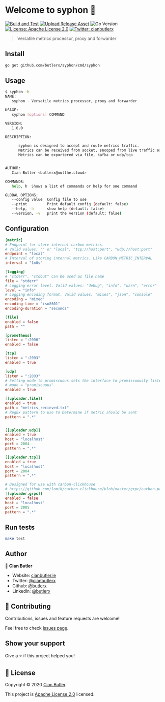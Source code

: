 # Welcome to syphon 👋

[![Build and Test](https://github.com/butlerx/syphon-go/workflows/Build%20and%20Test/badge.svg)](https://github.com/butlerx/syphon-go/actions?query=workflow%3A%22UBuild+and+Test%22)
[![Upload Release Asset](https://github.com/butlerx/syphon-go/workflows/Upload%20Release%20Asset/badge.svg)](https://github.com/butlerx/syphon-go/actions?query=workflow%3A%22Upload+Release+Asset%22)
![Go Version](https://img.shields.io/github/go-mod/go-version/butlerx/syphon-go?style=flat-square)
[![License: Apache License 2.0](https://img.shields.io/badge/License-Apache%20License%202.0-yellow.svg)](./LICENSE)
[![Twitter: cianbutlerx](https://img.shields.io/twitter/follow/cianbutlerx.svg?style=social)](https://twitter.com/cianbutlerx)

> Versatile metrics processor, proxy and forwarder

## Install

```bash
go get github.com/butlerx/syphon/cmd/syphon
```

## Usage

```bash
$ syphon -h
NAME:
   syphon - Versatile metrics processor, proxy and forwarder

USAGE:
   syphon [options] COMMAND

VERSION:
   1.0.0

DESCRIPTION:

      syphon is designed to accept and route metrics traffic.
      Metrics can be received from socket, snooped from live traffic or read from file or kafka.
      Metrics can be exportered via file, kafka or udp/tcp


AUTHOR:
   Cian Butler <butlerx@notthe.cloud>

COMMANDS:
   help, h  Shows a list of commands or help for one command

GLOBAL OPTIONS:
   --config value  Config file to use
   --print         Print default config (default: false)
   --help, -h      show help (default: false)
   --version, -v   print the version (default: false)
```

## Configuration

```toml
[metric]
# Endpoint for store internal carbon metrics.
# Valid values: "" or "local", "tcp://host:port", "udp://host:port"
endpoint = "local"
# Interval of storing internal metrics. Like CARBON_METRIC_INTERVAL
interval = "1m0s"

[logging]
# "stderr", "stdout" can be used as file name
file = "stderr"
# Logging error level. Valid values: "debug", "info", "warn", "error"
level = "info"
# Logging encoding format. Valid values: "mixes", "json", "console"
encoding = "mixed"
encoding-time = "iso8601"
encoding-duration = "seconds"

[file]
enabled = false
path = ""

[prometheus]
listen = ":2006"
enabled = false

[tcp]
listen = ":2003"
enabled = true

[udp]
listen = ":2003"
# Setting mode to promiscuous sets the interface to promiscuously listen
# mode = "promiscuous"
enabled = true

[[uploader.file]]
enabled = true
path = "metrics_recieved.txt"
# RegEx pattern to use to Determine if metric should be sent
pattern = ".*"


[[uploader.udp]]
enabled = true
host = "localhost"
port = 2004
pattern = ".*"

[[uploader.tcp]]
enabled = true
host = "localhost"
port = 2004
pattern = ".*"

# Designed for use with carbon-clickhouse
# https://github.com/lomik/carbon-clickhouse/blob/master/grpc/carbon.proto
[[uploader.grpc]]
enabled = false
host = "localhost"
port = 2005
pattern = ".*"
```

## Run tests

```sh
make test
```

## Author

👤 **Cian Butler**

- Website: [cianbutler.ie](https://cianbutler.ie)
- Twitter: [@cianbutlerx](https://twitter.com/cianbutlerx)
- Github: [@butlerx](https://github.com/butlerx)
- LinkedIn: [@butlerx](https://linkedin.com/in/butlerx)

## 🤝 Contributing

Contributions, issues and feature requests are welcome!

Feel free to check [issues page](https://github.com/butlerx/syphon-go/issues).

## Show your support

Give a ⭐️ if this project helped you!

## 📝 License

Copyright © 2020 [Cian Butler](https://github.com/butlerx).

This project is [Apache License 2.0](./LICENSE) licensed.

